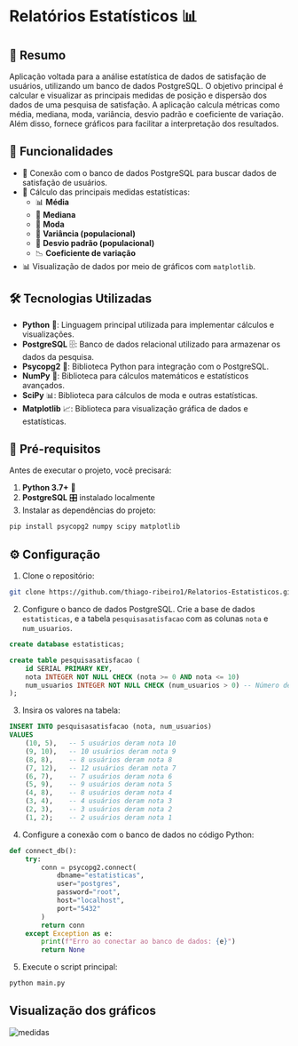 
# Relatórios Estatísticos 📊

## 📝 Resumo

Aplicação voltada para a análise estatística de dados de satisfação de usuários, utilizando um banco de dados PostgreSQL. O objetivo principal é calcular e visualizar as principais medidas de posição e dispersão dos dados de uma pesquisa de satisfação. A aplicação calcula métricas como média, mediana, moda, variância, desvio padrão e coeficiente de variação. Além disso, fornece gráficos para facilitar a interpretação dos resultados.

## 🚀 Funcionalidades

- 🔗 Conexão com o banco de dados PostgreSQL para buscar dados de satisfação de usuários.
- 📐 Cálculo das principais medidas estatísticas:
  - 📊 **Média**
  - 🔄 **Mediana**
  - 🔢 **Moda**
  - 🎯 **Variância (populacional)**
  - 📏 **Desvio padrão (populacional)**
  - 📉 **Coeficiente de variação**
- 📊 Visualização de dados por meio de gráficos com `matplotlib`.

## 🛠️ Tecnologias Utilizadas

- **Python** 🐍: Linguagem principal utilizada para implementar cálculos e visualizações.
- **PostgreSQL** 🗄️: Banco de dados relacional utilizado para armazenar os dados da pesquisa.
- **Psycopg2** 🧩: Biblioteca Python para integração com o PostgreSQL.
- **NumPy** 🔢: Biblioteca para cálculos matemáticos e estatísticos avançados.
- **SciPy** 📊: Biblioteca para cálculos de moda e outras estatísticas.
- **Matplotlib** 📈: Biblioteca para visualização gráfica de dados e estatísticas.

## 🔧 Pré-requisitos

Antes de executar o projeto, você precisará:

1. **Python 3.7+** 🐍
2. **PostgreSQL** 🎛️ instalado localmente
3. Instalar as dependências do projeto:

```bash
pip install psycopg2 numpy scipy matplotlib
```

## ⚙️ Configuração

1. Clone o repositório:

```bash
git clone https://github.com/thiago-ribeiro1/Relatorios-Estatisticos.git
```

2. Configure o banco de dados PostgreSQL. Crie a base de dados `estatisticas`, e a tabela `pesquisasatisfacao` com as colunas `nota` e `num_usuarios`.

```sql
create database estatisticas;

create table pesquisasatisfacao (
    id SERIAL PRIMARY KEY,
    nota INTEGER NOT NULL CHECK (nota >= 0 AND nota <= 10)        
    num_usuarios INTEGER NOT NULL CHECK (num_usuarios > 0) -- Número de usuários que participaram da pesquisa
);
```

3. Insira os valores na tabela:

```sql
INSERT INTO pesquisasatisfacao (nota, num_usuarios)
VALUES
    (10, 5),   -- 5 usuários deram nota 10
    (9, 10),   -- 10 usuários deram nota 9
    (8, 8),    -- 8 usuários deram nota 8
    (7, 12),   -- 12 usuários deram nota 7
    (6, 7),    -- 7 usuários deram nota 6
    (5, 9),    -- 9 usuários deram nota 5
    (4, 8),    -- 8 usuários deram nota 4
    (3, 4),    -- 4 usuários deram nota 3
    (2, 3),    -- 3 usuários deram nota 2
    (1, 2);    -- 2 usuários deram nota 1
```

4. Configure a conexão com o banco de dados no código Python:

```python
def connect_db():
    try:
        conn = psycopg2.connect(
            dbname="estatisticas",  
            user="postgres",        
            password="root",        
            host="localhost",       
            port="5432"             
        )
        return conn
    except Exception as e:
        print(f"Erro ao conectar ao banco de dados: {e}")
        return None
```

5. Execute o script principal:

```bash
python main.py
```
## Visualização dos gráficos

![medidas](https://github.com/user-attachments/assets/31557d61-8783-4a7c-b819-bc574f3866ab)
